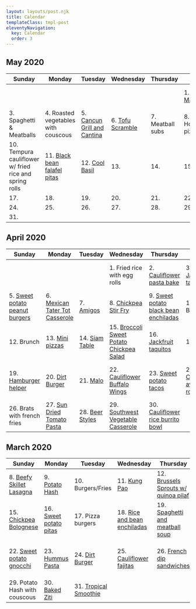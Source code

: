 ```yaml
---
layout: layouts/post.njk
title: Calendar
templateClass: tmpl-post
eleventyNavigation:
  key: Calendar
  order: 3
---
```


## May 2020

| Sunday                                                 | Monday                                                          | Tuesday                                                                     | Wednesday                                | Thursday         | Friday                                  | Saturday              |
| ------------------------------------------------------ | --------------------------------------------------------------- | --------------------------------------------------------------------------- | ---------------------------------------- | ---------------- | --------------------------------------- | --------------------- |
|                                                        |                                                                 |                                                                             |                                          |                  | 1. [Chili Mac](/posts/cheesy-chili-mac) | 2. Burgers with fries |
| 3. Spaghetti & Meatballs                               | 4. Roasted vegetables with couscous                             | 5. [Cancun Grill and Cantina](https://www.cancungrillandcantinaankeny.com/) | 6. [Tofu Scramble](/posts/tofu-scramble) | 7. Meatball subs | 8. Homemade pizza                       | 9. Brats and fries    |
| 10. Tempura cauliflower w/ fried rice and spring rolls | 11. [Black bean falafel pitas](baked-quinoa-black-bean-falafel) | 12. [Cool Basil](http://coolbasilcliveiowa.com/)                            | 13.                                      | 14.              | 15.                                     | 16.                   |
| 17.                                                    | 18.                                                             | 19.                                                                         | 20.                                      | 21.              | 22.                                     | 23.                   |
| 24.                                                    | 25.                                                             | 26.                                                                         | 27.                                      | 28.              | 29.                                     | 30.                   |
| 31.                                                    |                                                                 |                                                                             |                                          |                  |                                         |                       |

## April 2020

| Sunday                                                               | Monday                                                              | Tuesday                                                         | Wednesday                                                                                       | Thursday                                                                           | Friday                                                       | Saturday                                                                                              |
| -------------------------------------------------------------------- | ------------------------------------------------------------------- | --------------------------------------------------------------- | ----------------------------------------------------------------------------------------------- | ---------------------------------------------------------------------------------- | ------------------------------------------------------------ | ----------------------------------------------------------------------------------------------------- |
|                                                                      |                                                                     |                                                                 | 1. Fried rice with egg rolls                                                                    | 2. [Cauliflower pasta bake](/posts/vegan-cauliflower-parmesan-pasta-bake)          | 3. [Jackfruit tacos](/posts/jackfruit-tacos)                 | 4. [Black bean plantain bowl](/posts/roasted-plantain-black-bean-vegan-bowl)                          |
| 5. [Sweet potato peanut burgers](/posts/sweet-potato-peanut-burgers) | 6. [Mexican Tater Tot Casserole](vegan-mexican-tater-tot-casserole) | 7. [Amigos](https://www.facebook.com/AmigosMexicanGrillAnkeny/) | 8. [Chickpea Stir Fry](vegan-chickpea-stirfry-bowl)                                             | 9. [Sweet potato black bean enchiladas](/posts/sweet-potato-black-bean-enchiladas) | 10. Burgers                                                  | 11. [Cauliflower Bolognese](/posts/cauliflower-bolognese-sauce/)                                      |
| 12. Brunch                                                           | 13. [Mini pizzas](/posts/mini-pizza)                                | 14. [Siam Table](http://siamtable.com/)                         | 15. [Broccoli Sweet Potato Chickpea Salad](/posts/roasted-broccoli-sweet-potato-chickpea-salad) | 16. [Jackfruit taquitos](/posts/jackfruit-taquitos)                                | 17. Grill                                                    | 18. [Roasted vegetables with couscous](/posts/roasted-vegetables-with-couscous/)                      |
| 19. [Hamburger helper](/posts/one-pot-hamburger-helper/)             | 20. [Dirt Burger](https://www.dirtburger.us)                        | 21. [Malo](https://malodesmoines.com/)                          | 22. [Cauliflower Buffalo Wings](/posts/cauliflower-buffalo-wings/)                              | 23. [Sweet potato tacos](/posts/sweet-potato-tacos/)                               | 24. [Cucumber avocado rolls](/posts/cucumber-avocado-rolls/) | 25. [Brussels sprouts with apples](/posts/roasted-brussels-sprouts-and-apples-with-carmelized-onions) |
| 26. Brats with french fries                                          | 27. [Sun Dried Tomato Pasta](/posts/sun-dried-tomato-pesto-pasta)   | 28. [Beer Styles](http://beerstyles.com/)                       | 29. [Southwest Vegetable Casserole](/posts/southwest-vegetable-casserole)                       | 30. [Cauliflower rice burrito bowl](/posts/cauliflower-rice-burrito-bowl)          |                                                              |                                                                                                       |

## March 2020

| Sunday                                                                    | Monday                                              | Tuesday                                                                                              | Wednesday                                                       | Thursday                                                                      | Friday                                                                                     | Saturday                                           |
| ------------------------------------------------------------------------- | --------------------------------------------------- | ---------------------------------------------------------------------------------------------------- | --------------------------------------------------------------- | ----------------------------------------------------------------------------- | ------------------------------------------------------------------------------------------ | -------------------------------------------------- |
| 8. [Beefy Skillet Lasagna](/posts/beefy-skillet-lasagna/)                 | 9. [Potato Hash](/posts/potato-hash)                | 10. Burgers/Fries                                                                                    | 11. [Kung Pao](/posts/kung-pao-cauliflower-stir-fry/)           | 12. [Brussels Sprouts w/ quinoa pilaf](/posts/brussels-sprouts-quinoa-pilaf/) | 13. [Tofu nuggets](/posts/vegan-ranch-chicken-nuggets/)                                    | 14.                                                |
| 15. [Chickpea Bolognese](/posts/chickpea-bolognese)                       | 16. [Sweet potato pitas](/posts/sweet-potato-pitas) | 17. Pizza burgers                                                                                    | 18. [Rice and bean enchiladas](/posts/rice-and-bean-enchiladas) | 19. [Spaghetti and meatball soup](/posts/spaghetti-and-meatball-soup)         | 20. [Brussels Sprouts](best-brussels-sprouts)                                              | 21. [Pizza](https://www.dominos.com)               |
| 22. [Sweet potato gnocchi](/posts/sweet-potato-gnocchi-with-sage-butter/) | 23. [Hummus Pasta](/posts/hummus-pasta)             | 24. [Dirt Burger](https://www.dirtburger.us)                                                         | 25. [Cauliflower fajitas](/posts/cauliflower-fajitas/)          | 26. [French dip sandwiches](/posts/vegan-french-dip-sandwiches/)              | 27 [Pancakes](/posts/vegan-pancakes), sausage, [roasted potatoes](/posts/roasted-potatoes) | 28. [Taco Casserole](/posts/vegan-taco-casserole/) |
| 29. Potato Hash with couscous                                             | 30. [Baked Ziti](/posts/vegan-baked-ziti)           | 31. [Tropical Smoothie](https://locations.tropicalsmoothiecafe.com/ia/ankeny/1620-north-ankeny-blvd) |
